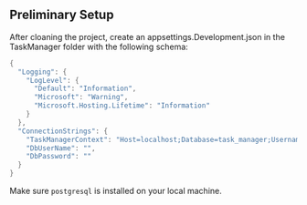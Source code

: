 ## Preliminary Setup

After cloaning the project, create an appsettings.Development.json in the TaskManager folder with the following schema:
```c#
{
  "Logging": {
    "LogLevel": {
      "Default": "Information",
      "Microsoft": "Warning",
      "Microsoft.Hosting.Lifetime": "Information"
    }
  },
  "ConnectionStrings": {
    "TaskManagerContext": "Host=localhost;Database=task_manager;Username=YOUR_USERNAME;Password=YOUR_PASSWORD",
    "DbUserName": "",
    "DbPassword": ""
  }
}
```

Make sure `postgresql` is installed on your local machine.
